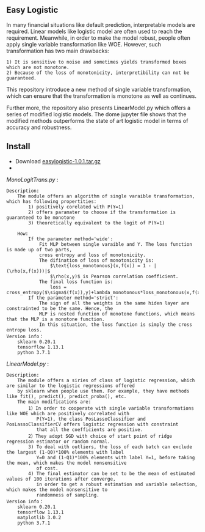 ## Easy Logistic

In many financial situations like default prediction, interpretable models are required. Linear models like 
logistic model are often used to reach the requirement. Meanwhile, in order to make the model robust, people
often apply single variable transformation like WOE. However, such transformation has two main drawbacks:

    1) It is sensitive to noise and sometimes yields transformed boxes which are not monotone.
    2) Because of the loss of monotonicity, interpretibility can not be guaranteed.
    
This repository introduce a new method of single variable transformation, which can ensure that the transformation
is monotone as well as continues.

Further more, the repository also presents LinearModel.py which offers a series of modified logistic models. 
The dome jupyter file shows that the modified methods outperforms the state of art logistic model in terms of accuracy 
and robustness.

## Install

- Download [easylogistic-1.0.1.tar.gz]()
- 

*MonoLogitTrans.py* : 

    Description:
        The module offers an algorithm of single varaible transformation, which has following propertities:
            1) positively corelated with P(Y=1)
            2) offers paramater to choose if the transformation is guaranteed to be monotone
            3) theoretically equivalent to the logit of P(Y=1) 
        
        How:
            If the parameter method='wide':
                Fit MLP between single varaible and Y. The loss function is made up of two parts,
                cross entropy and loss of monotonicity.
                The difination of loss of monotonicity is:
                    $\text{loss_monotonous}(x,f(x)) = 1 - |(\rho(x,f(x)))|$
                    $\rho(x,y)$ is Pearson correlation coefficient.
                The final loss function is:
                    loss = cross_entropy($\sigma$(f(x)),y)+lambda_monotonous*loss_monotonous(x,f(x))
            If the parameter method='strict':
                The sign of all the weights in the same hiden layer are constrainted to be the same. Hence, the 
                MLP is nested function of monotone functions, which means that the MLP is a monotone function.
                In this situation, the loss function is simply the cross entropu loss.
    Version info：
        sklearn 0.20.1
        tensorflow 1.13.1
        python 3.7.1
        
*LinearModel.py* : 

    Description:
        The module offers a siries of class of logistic regression, which are similar to the logistic regressions offered
        by sklearn when people use them. For example, they have methods like fit(), predict(), predict_proba(), etc.
        The main modifications are:
            1）In order to cooperate with single variable transformations like WOE which are positively correlated with
               P(Y=1), the class PosLassoClassifier and PosLassoClassifierCV offers logistic regression with constraint 
               that all the coefficients are positive.
            2）They adopt SGD with choice of start point of ridge regression estimator or random normal.
            3) To deal with outliers, the loss of each batch can exclude the largest (1-Q0)*100% elements with label
               Y=0 and (1-Q1)*100% elements with label Y=1, before taking the mean, which makes the model nonsensitive
               of cost.
            4) The final estimator can be set to be the mean of estimated values of 100 iterations after converge, 
               in order to get a robust estimation and variable selection, which makes the model nonsensitive to 
               randomness of sampling.
    Version info：
        sklearn 0.20.1
        tensorflow 1.13.1
        matplotlib 3.0.2
        python 3.7.1
